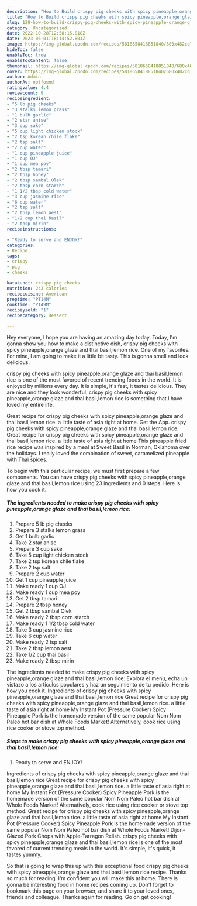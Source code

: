 ```yaml
---
description: "How to Build crispy pig cheeks with spicy pineapple,orange glaze and thai basil,lemon rice the Delicious"
title: "How to Build crispy pig cheeks with spicy pineapple,orange glaze and thai basil,lemon rice the Delicious"
slug: 129-how-to-build-crispy-pig-cheeks-with-spicy-pineapple-orange-glaze-and-thai-basil-lemon-rice-the-delicious
category: Uncategorized
date: 2022-10-28T12:58:15.818Z
date: 2023-06-01T18:14:52.803Z
image: https://img-global.cpcdn.com/recipes/5818658418851840/680x482cq70/crispy-pig-cheeks-with-spicy-pineappleorange-glaze-and-thai-basillemon-rice-recipe-main-photo.jpg
hideToc: false
enableToc: true
enableTocContent: false
thumbnail: https://img-global.cpcdn.com/recipes/5818658418851840/680x482cq70/crispy-pig-cheeks-with-spicy-pineappleorange-glaze-and-thai-basillemon-rice-recipe-main-photo.jpg
cover: https://img-global.cpcdn.com/recipes/5818658418851840/680x482cq70/crispy-pig-cheeks-with-spicy-pineappleorange-glaze-and-thai-basillemon-rice-recipe-main-photo.jpg
author: Admin
authorAv: notfound
ratingvalue: 4.4
reviewcount: 9
recipeingredient:
- "5 lb pig cheeks"
- "3 stalks lemon grass"
- "1 bulb garlic"
- "2 star anise"
- "3 cup sake"
- "5 cup light chicken stock"
- "2 tsp korean chile flake"
- "2 tsp salt"
- "2 cup water"
- "1 cup pineapple juice"
- "1 cup OJ"
- "1 cup mea poy"
- "2 tbsp tamari"
- "2 tbsp honey"
- "2 tbsp sambal Olek"
- "2 tbsp corn starch"
- "1 1/2 tbsp cold water"
- "3 cup jasmine rice"
- "6 cup water"
- "2 tsp salt"
- "2 tbsp lemon aest"
- "1/2 cup thai basil"
- "2 tbsp mirin"
recipeinstructions:

- "Ready to serve and ENJOY!"
categories:
- Recipe
tags:
- crispy
- pig
- cheeks

katakunci: crispy pig cheeks 
nutrition: 243 calories
recipecuisine: American
preptime: "PT14M"
cooktime: "PT49M"
recipeyield: "1"
recipecategory: Dessert

---
```



Hey everyone, I hope you are having an amazing day today. Today, I'm gonna show you how to make a distinctive dish, crispy pig cheeks with spicy pineapple,orange glaze and thai basil,lemon rice. One of my favorites. For mine, I am going to make it a little bit tasty. This is gonna smell and look delicious.

crispy pig cheeks with spicy pineapple,orange glaze and thai basil,lemon rice is one of the most favored of recent trending foods in the world. It is enjoyed by millions every day. It is simple, it's fast, it tastes delicious. They are nice and they look wonderful. crispy pig cheeks with spicy pineapple,orange glaze and thai basil,lemon rice is something that I have loved my entire life.

Great recipe for crispy pig cheeks with spicy pineapple,orange glaze and thai basil,lemon rice. a little taste of asia right at home. Get the App. crispy pig cheeks with spicy pineapple,orange glaze and thai basil,lemon rice. Great recipe for crispy pig cheeks with spicy pineapple,orange glaze and thai basil,lemon rice. a little taste of asia right at home This pineapple fried rice recipe was inspired by a meal at Sweet Basil in Norman, Oklahoma over the holidays. I really loved the combination of sweet, caramelized pineapple with Thai spices.


To begin with this particular recipe, we must first prepare a few components. You can have crispy pig cheeks with spicy pineapple,orange glaze and thai basil,lemon rice using 23 ingredients and 0 steps. Here is how you cook it.

<!--inarticleads1-->

##### The ingredients needed to make crispy pig cheeks with spicy pineapple,orange glaze and thai basil,lemon rice:

1. Prepare 5 lb pig cheeks
1. Prepare 3 stalks lemon grass
1. Get 1 bulb garlic
1. Take 2 star anise
1. Prepare 3 cup sake
1. Take 5 cup light chicken stock
1. Take 2 tsp korean chile flake
1. Take 2 tsp salt
1. Prepare 2 cup water
1. Get 1 cup pineapple juice
1. Make ready 1 cup OJ
1. Make ready 1 cup mea poy
1. Get 2 tbsp tamari
1. Prepare 2 tbsp honey
1. Get 2 tbsp sambal Olek
1. Make ready 2 tbsp corn starch
1. Make ready 1 1/2 tbsp cold water
1. Take 3 cup jasmine rice
1. Take 6 cup water
1. Make ready 2 tsp salt
1. Take 2 tbsp lemon aest
1. Take 1/2 cup thai basil
1. Make ready 2 tbsp mirin


The ingredients needed to make crispy pig cheeks with spicy pineapple,orange glaze and thai basil,lemon rice: Explora el menú, echa un vistazo a los artículos populares y haz un seguimiento de tu pedido. Here is how you cook it. Ingredients of crispy pig cheeks with spicy pineapple,orange glaze and thai basil,lemon rice Great recipe for crispy pig cheeks with spicy pineapple,orange glaze and thai basil,lemon rice. a little taste of asia right at home My Instant Pot (Pressure Cooker) Spicy Pineapple Pork is the homemade version of the same popular Nom Nom Paleo hot bar dish at Whole Foods Market! Alternatively, cook rice using rice cooker or stove top method. 

<!--inarticleads2-->

##### Steps to make crispy pig cheeks with spicy pineapple,orange glaze and thai basil,lemon rice:


1. Ready to serve and ENJOY!

Ingredients of crispy pig cheeks with spicy pineapple,orange glaze and thai basil,lemon rice Great recipe for crispy pig cheeks with spicy pineapple,orange glaze and thai basil,lemon rice. a little taste of asia right at home My Instant Pot (Pressure Cooker) Spicy Pineapple Pork is the homemade version of the same popular Nom Nom Paleo hot bar dish at Whole Foods Market! Alternatively, cook rice using rice cooker or stove top method. Great recipe for crispy pig cheeks with spicy pineapple,orange glaze and thai basil,lemon rice. a little taste of asia right at home My Instant Pot (Pressure Cooker) Spicy Pineapple Pork is the homemade version of the same popular Nom Nom Paleo hot bar dish at Whole Foods Market! Dijon-Glazed Pork Chops with Apple-Tarragon Relish. crispy pig cheeks with spicy pineapple,orange glaze and thai basil,lemon rice is one of the most favored of current trending meals in the world. It&#39;s simple, it&#39;s quick, it tastes yummy. 

So that is going to wrap this up with this exceptional food crispy pig cheeks with spicy pineapple,orange glaze and thai basil,lemon rice recipe. Thanks so much for reading. I'm confident you will make this at home. There is gonna be interesting food in home recipes coming up. Don't forget to bookmark this page on your browser, and share it to your loved ones, friends and colleague. Thanks again for reading. Go on get cooking!
